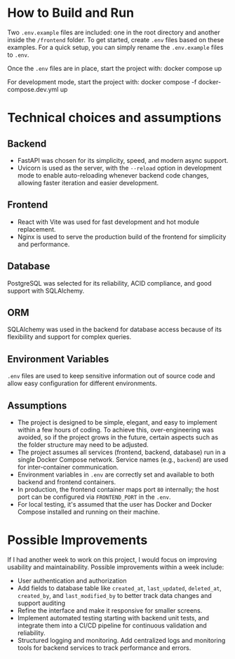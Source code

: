 # How to Build and Run
Two `.env.example` files are included: one in the root directory and another inside the `/frontend` folder.
To get started, create `.env` files based on these examples. For a quick setup, you can simply rename the `.env.example` files to `.env`.

Once the `.env` files are in place, start the project with:
docker compose up

For development mode, start the project with:
docker compose -f docker-compose.dev.yml up

# Technical choices and assumptions
## Backend
- FastAPI was chosen for its simplicity, speed, and modern async support.
- Uvicorn is used as the server, with the `--reload` option in development mode to enable auto-reloading whenever backend code changes, allowing faster iteration and easier development.
## Frontend 
- React with Vite was used for fast development and hot module replacement. 
- Nginx is used to serve the production build of the frontend for simplicity and performance.
## Database 
PostgreSQL was selected for its reliability, ACID compliance, and good support with SQLAlchemy.
## ORM 
SQLAlchemy was used in the backend for database access because of its flexibility and support for complex queries.
## Environment Variables
`.env` files are used to keep sensitive information out of source code and allow easy configuration for different environments.
## Assumptions
- The project is designed to be simple, elegant, and easy to implement within a few hours of coding. To achieve this, over-engineering was avoided, so if the project grows in the future, certain aspects such as the folder structure may need to be adjusted.
- The project assumes all services (frontend, backend, database) run in a single Docker Compose network. Service names (e.g., `backend`) are used for inter-container communication.
- Environment variables in `.env` are correctly set and available to both backend and frontend containers.
- In production, the frontend container maps port `80` internally; the host port can be configured via `FRONTEND_PORT` in the `.env`.
- For local testing, it's assumed that the user has Docker and Docker Compose installed and running on their machine.

# Possible Improvements
If I had another week to work on this project, I would focus on improving usability and maintainability. Possible improvements within a week include:
- User authentication and authorization
- Add fields to database table like `created_at`, `last_updated`, `deleted_at`, `created_by`, and `last_modified_by` to better track data changes and support auditing 
- Refine the interface and make it responsive for smaller screens.  
- Implement automated testing starting with backend unit tests, and integrate them into a CI/CD pipeline for continuous validation and reliability.
- Structured logging and monitoring. Add centralized logs and monitoring tools for backend services to track performance and errors.